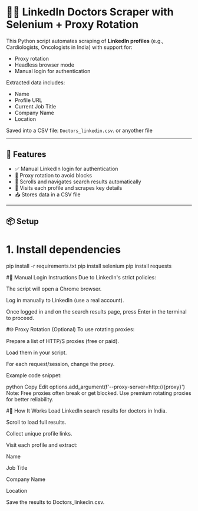 # 🕵️‍♂️ LinkedIn Doctors Scraper with Selenium + Proxy Rotation

This Python script automates scraping of **LinkedIn profiles** (e.g., Cardiologists, Oncologists in India) with support for:

- Proxy rotation
- Headless browser mode
- Manual login for authentication

Extracted data includes:

- Name
- Profile URL
- Current Job Title
- Company Name
- Location

Saved into a CSV file: `Doctors_linkedin.csv`. or anyother file 

---

## 🚀 Features

- ✅ Manual LinkedIn login for authentication
- 🔁 Proxy rotation to avoid blocks
- 🧭 Scrolls and navigates search results automatically
- 📄 Visits each profile and scrapes key details
- 📤 Stores data in a CSV file

---

## 📦 Setup

# 1. Install dependencies
pip install -r requirements.txt
pip install selenium 
pip install requests

#🔐 Manual Login Instructions
Due to LinkedIn's strict policies:

The script will open a Chrome browser.

Log in manually to LinkedIn (use a real account).

Once logged in and on the search results page, press Enter in the terminal to proceed.

#🌐 Proxy Rotation (Optional)
To use rotating proxies:

Prepare a list of HTTP/S proxies (free or paid).

Load them in your script.

For each request/session, change the proxy.

Example code snippet:

python
Copy
Edit
options.add_argument(f'--proxy-server=http://{proxy}')
Note: Free proxies often break or get blocked. Use premium rotating proxies for better reliability.

#🧠 How It Works
Load LinkedIn search results for doctors in India.

Scroll to load full results.

Collect unique profile links.

Visit each profile and extract:

Name

Job Title

Company Name

Location

Save the results to Doctors_linkedin.csv.
